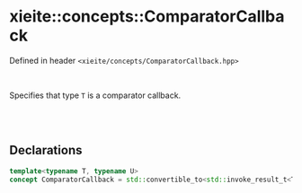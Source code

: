 # xieite::concepts::ComparatorCallback
Defined in header `<xieite/concepts/ComparatorCallback.hpp>`

<br/>

Specifies that type `T` is a comparator callback.

<br/><br/>

## Declarations
```cpp
template<typename T, typename U>
concept ComparatorCallback = std::convertible_to<std::invoke_result_t<T, U&&, U&&>, bool>;
```

